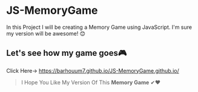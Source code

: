 # JS-MemoryGame
In this Project I will be creating a Memory Game using JavaScript. I'm sure my version will be awesome! 😊
## Let's see how my game goes🎮
Click Here-> https://barhouum7.github.io/JS-MemoryGame.github.io/
> I Hope You Like My Version Of This **Memory Game** ✔❤
